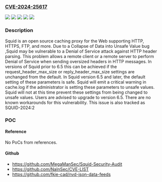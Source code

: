 ### [CVE-2024-25617](https://cve.mitre.org/cgi-bin/cvename.cgi?name=CVE-2024-25617)
![](https://img.shields.io/static/v1?label=Product&message=squid&color=blue)
![](https://img.shields.io/static/v1?label=Version&message=%3C%206.5%20&color=brightgreen)
![](https://img.shields.io/static/v1?label=Version&message=0%20&color=brightgreen)
![](https://img.shields.io/static/v1?label=Vulnerability&message=CWE-182%3A%20Collapse%20of%20Data%20into%20Unsafe%20Value&color=brightgreen)
![](https://img.shields.io/static/v1?label=Vulnerability&message=CWE-400%3A%20Uncontrolled%20Resource%20Consumption&color=brightgreen)

### Description

Squid is an open source caching proxy for the Web supporting HTTP, HTTPS, FTP, and more. Due to a Collapse of Data into Unsafe Value bug ,Squid may be vulnerable to a Denial of Service attack against HTTP header parsing. This problem allows a remote client or a remote server to perform Denial of Service when sending oversized headers in HTTP messages. In versions of Squid prior to 6.5 this can be achieved if the request_header_max_size or reply_header_max_size settings are unchanged from the default. In Squid version 6.5 and later, the default setting of these parameters is safe. Squid will emit a critical warning in cache.log if the administrator is setting these parameters to unsafe values. Squid will not at this time prevent these settings from being changed to unsafe values. Users are advised to upgrade to version 6.5. There are no known workarounds for this vulnerability. This issue is also tracked as SQUID-2024:2

### POC

#### Reference
No PoCs from references.

#### Github
- https://github.com/MegaManSec/Squid-Security-Audit
- https://github.com/NaInSec/CVE-LIST
- https://github.com/fkie-cad/nvd-json-data-feeds

